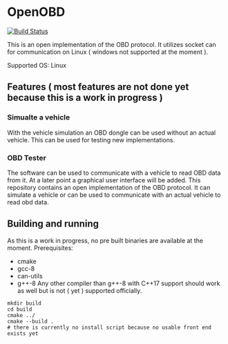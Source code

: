 # OpenOBD
[![Build Status](https://travis-ci.com/alexmohr/OpenOBD.svg?branch=master)](https://travis-ci.com/alexmohr/OpenOBD)

This is an open implementation of the OBD protocol. It utilizes socket can for communication on Linux ( windows not supported at the moment ).

Supported OS: Linux 

## Features ( most features are not done yet because this is a work in progress )
### Simualte a vehicle
With the vehicle simulation an OBD dongle can be used without an actual vehicle. This can be used for testing new implementations. 

### OBD Tester
The software can be used to communicate with a vehicle to read OBD data from it. At a later point a graphical user interface will be added. 
This repository contains an open implementation of the OBD protocol. 
It can simulate a vehicle or can be used to communicate with an actual vehicle to read obd data. 

## Building and running
As this is a work in progress, no pre built binaries are available at the moment.
Prerequisites:
* cmake 
* gcc-8 
* can-utils
* g++-8
Any other compiler than g++-8 with C++17 support should work as well but is not ( yet ) supported officially.

````
mkdir build
cd build
cmake ../
cmake --build .
# there is currently no install script because no usable front end exists yet 
````

